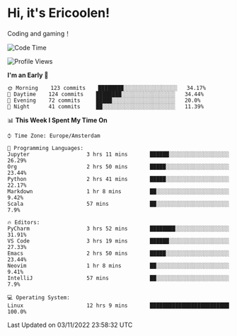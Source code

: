 # Hi, it's Ericoolen!
Coding and gaming！

<!--START_SECTION:waka-->
![Code Time](http://img.shields.io/badge/Code%20Time-506%20hrs%2043%20mins-blue)

![Profile Views](http://img.shields.io/badge/Profile%20Views-5-blue)

**I'm an Early 🐤** 

```text
🌞 Morning    123 commits    ████████░░░░░░░░░░░░░░░░░   34.17% 
🌆 Daytime    124 commits    ████████░░░░░░░░░░░░░░░░░   34.44% 
🌃 Evening    72 commits     █████░░░░░░░░░░░░░░░░░░░░   20.0% 
🌙 Night      41 commits     ██░░░░░░░░░░░░░░░░░░░░░░░   11.39%

```


📊 **This Week I Spent My Time On** 

```text
⌚︎ Time Zone: Europe/Amsterdam

💬 Programming Languages: 
Jupyter                  3 hrs 11 mins       ██████░░░░░░░░░░░░░░░░░░░   26.29% 
Org                      2 hrs 50 mins       █████░░░░░░░░░░░░░░░░░░░░   23.44% 
Python                   2 hrs 41 mins       █████░░░░░░░░░░░░░░░░░░░░   22.17% 
Markdown                 1 hr 8 mins         ██░░░░░░░░░░░░░░░░░░░░░░░   9.42% 
Scala                    57 mins             ██░░░░░░░░░░░░░░░░░░░░░░░   7.9%

🔥 Editors: 
PyCharm                  3 hrs 52 mins       ████████░░░░░░░░░░░░░░░░░   31.91% 
VS Code                  3 hrs 19 mins       ██████░░░░░░░░░░░░░░░░░░░   27.33% 
Emacs                    2 hrs 50 mins       █████░░░░░░░░░░░░░░░░░░░░   23.44% 
Neovim                   1 hr 8 mins         ██░░░░░░░░░░░░░░░░░░░░░░░   9.41% 
IntelliJ                 57 mins             ██░░░░░░░░░░░░░░░░░░░░░░░   7.9%

💻 Operating System: 
Linux                    12 hrs 9 mins       █████████████████████████   100.0%

```


 Last Updated on 03/11/2022 23:58:32 UTC
<!--END_SECTION:waka-->

